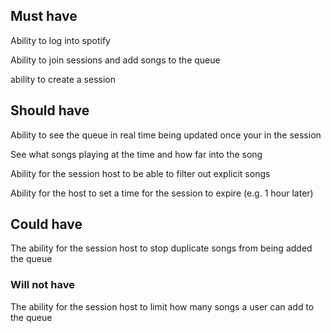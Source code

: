 ## Must have
Ability to log into spotify

Ability to join sessions and add songs to the queue

ability to create a session

## Should have
Ability to see the queue in real time being updated once your in the session

See what songs playing at the time and how far into the song

Ability for the session host to be able to filter out explicit songs

Ability for the host to set a time for the session to expire (e.g. 1 hour later)

## Could have
The ability for the session host to stop duplicate songs from being added the queue

### Will not have
The ability for the session host to limit how many songs a user can add to the queue